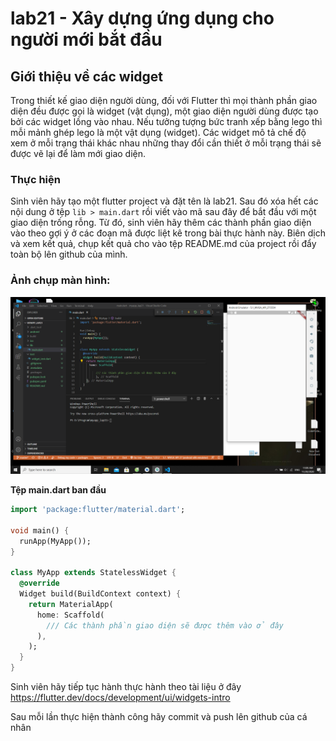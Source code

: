 # lab21 - Xây dựng ứng dụng cho người mới bắt đầu

## Giới thiệu về các widget
Trong thiết kế giao diện người dùng, đối với Flutter thì mọi thành phần giao diện đều được gọi là widget (vật dụng), một giao diện người dùng được tạo bởi các widget lồng vào nhau. Nếu tưởng tượng bức tranh xếp bằng lego thì mỗi mảnh ghép lego là một vật dụng (widget).
Các widget mô tả chế độ xem ở mỗi trạng thái khác nhau những thay đổi cần thiết ở mỗi trạng thái sẽ được vẽ lại để làm mới giao diện.
### Thực hiện
Sinh viên hãy tạo một flutter project và đặt tên là lab21. Sau đó xóa hết các nội dung ở tệp ```lib > main.dart``` rồi viết vào mã sau đây để bắt đầu với một giao diện trống rỗng. Từ đó, sinh viên hãy thêm các thành phần giao diện vào theo gợi ý ở các đoạn mã được liệt kê trong bài thực hành này. Biên dịch và xem kết quả, chụp kết quả cho vào tệp README.md của project rồi đẩy toàn bộ lên github của mình.

### Ảnh chụp màn hình:
![Logo TechMaster](images/img1.png)

**Tệp main.dart ban đầu**
```dart
import 'package:flutter/material.dart';

void main() {
  runApp(MyApp());
}

class MyApp extends StatelessWidget {
  @override
  Widget build(BuildContext context) {
    return MaterialApp(
      home: Scaffold(
        /// Các thành phần giao diện sẽ được thêm vào ở đây
      ),
    );
  }
}
```
Sinh viên hãy tiếp tục hành thực hành theo tài liệu ở đây https://flutter.dev/docs/development/ui/widgets-intro

Sau mỗi lần thực hiện thành công hãy commit và push lên github của cá nhân
